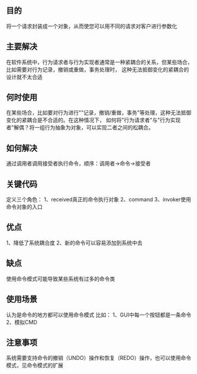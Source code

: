 ## 目的

将一个请求封装成一个对象，从而使您可以用不同的请求对客户进行参数化

## 主要解决

在软件系统中，行为请求者与行为实现者通常是一种紧耦合的关系，但某些场合，比如需要对行为记录，撤销或重做，事务处理时，
这种无法抵御变化的紧耦合的设计就不太合适

## 何时使用

在某些场合，比如要对行为进行""记录，撤销/重做，事务"等处理，这种无法抵御变化的紧耦合是不合适的。在这种情况下，
如何将"行为请求者"与"行为实现者"解偶？将一组行为抽象为对象，可以实现二者之间的松耦合。

## 如何解决

通过调用者调用接受者执行命令，顺序：调用者->命令->接受者

## 关键代码

定义三个角色：
1、received真正的命令执行对象
2、command
3、invoker使用命令对象的入口

## 优点

1、降低了系统耦合度
2、新的命令可以容易添加到系统中去

## 缺点

使用命令模式可能导致某些系统有过多的命令类

## 使用场景

认为是命令的地方都可以使用命令模式
比如：
1、GUI中每一个按钮都是一条命令
2、模拟CMD

## 注意事项

系统需要支持命令的撤销（UNDO）操作和恢复（REDO）操作，也可以使用命令模式，见命令模式的扩展

